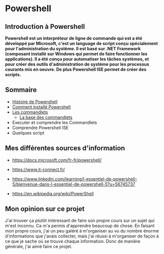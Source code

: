 # Powershell

## Introduction à Powershell

__Powershell est un interpréteur de ligne de commande qui est a été développé par Microsoft, c'est un language de script conçu spécialement pour l'administration du système. Il est basé sur .NET Framework (composant installé sur Windows qui permet de faire fonctionner les applications). Il a été conçu pour automatiser les tâches systèmes, et pour créer des outils d'administration de système pour les processus courants mis en oeuvre. De plus Powershell ISE permet de créer des scripts.__



## Sommaire

- [Histoire de Powershell](https://github.com/kevinguyodo/Powershell/blob/main/Histoire%20Powershell.md)
- [Comment installé Powershell](https://github.com/kevinguyodo/Powershell/blob/main/Installation%20Powershell.md)
- [Les commandlets](https://github.com/kevinguyodo/Powershell/blob/main/La%20base%20des%20commandlets.md)
  - [La base des commandlets](https://github.com/kevinguyodo/Powershell/blob/main/La%20base%20des%20commandlets.md)
- Executer et comprendre les Commandlets
- Comprendre Powershell ISE
- Quelques script


## Mes différentes sources d'information 

- https://docs.microsoft.com/fr-fr/powershell/

- https://www.it-connect.fr/

- https://www.linkedin.com/learning/l-essentiel-de-powershell-5/bienvenue-dans-l-essentiel-de-powershell-5?u=56745737

- https://en.wikipedia.org/wiki/PowerShell

## Mon opinion sur ce projet

J'ai trouver ça plutôt intéressant de faire son propre cours sur un sujet qui m'est inconnu. Ca m'a permis d'apprendre beaucoup de chose. En faisant mon propre cours, j'ai un peu galéré à m'organiser au vu du nombre énorme d'informations que j'avais collecter, mais j'ai réussi à m'organiser de façon à ce que je sache où se trouve chaque information. Donc de manière générale, j'ai aimé faire ce projet.
